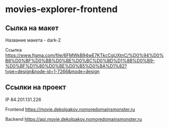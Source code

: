 # movies-explorer-frontend

## Сылка на макет

Название макета - dark-2

Ссылка https://www.figma.com/file/6FMWkB94wE7KTkcCgUXtnC/%D0%94%D0%B8%D0%BF%D0%BB%D0%BE%D0%BC%D0%BD%D1%8B%D0%B9-%D0%BF%D1%80%D0%BE%D0%B5%D0%BA%D1%82?type=design&node-id=1-7266&mode=design

## Ссылки на проект

IP 84.201.131.226

Frontend https://movie.dekolpakov.nomoredomainsmonster.ru

Backend https://api.movie.dekolpakov.nomoredomainsmonster.ru
